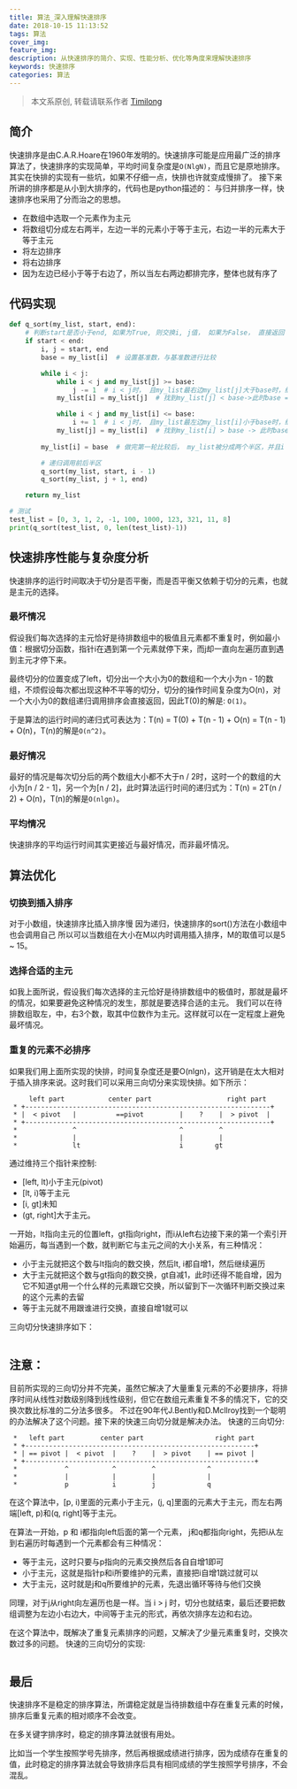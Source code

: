 ```yaml
---
title: 算法_深入理解快速排序
date: 2018-10-15 11:13:52
tags: 算法
cover_img:
feature_img:
description: 从快速排序的简介、实现、性能分析、优化等角度来理解快速排序
keywords: 快速排序
categories: 算法
---
```


> 本文系原创, 转载请联系作者 [Timilong](http://blog.timilong.com/about)

## 简介
快速排序是由C.A.R.Hoare在1960年发明的。快速排序可能是应用最广泛的排序算法了，快速排序的实现简单，平均时间复杂度是<code>O(NlgN)</code>，而且它是原地排序。其实在快排的实现有一些坑，如果不仔细一点，快排也许就变成慢排了。
接下来所讲的排序都是从小到大排序的，代码也是python描述的：
与归并排序一样，快速排序也采用了分而治之的思想。

- 在数组中选取一个元素作为主元
- 将数组切分成左右两半，左边一半的元素小于等于主元，右边一半的元素大于等于主元
- 将左边排序
- 将右边排序
- 因为左边已经小于等于右边了，所以当左右两边都排完序，整体也就有序了

## 代码实现
```python
def q_sort(my_list, start, end):
    # 判断start是否小于end, 如果为True, 则交换i, j值， 如果为False， 直接返回
    if start < end:
        i, j = start, end
        base = my_list[i]  # 设置基准数，与基准数进行比较

        while i < j:
            while i < j and my_list[j] >= base:
                j -= 1  # i < j时， 且my_list最右边my_list[j]大于base时，继续循环j，直到j <= i 或者 找到my_list[j] < base 退出循环
            my_list[i] = my_list[j]  # 找到my_list[j] < base->此时base = my_list[i]后，交换i、j位置的值

            while i < j and my_list[i] <= base:
                i += 1  # i < j时， 且my_list最左边my_list[i]小于base时，继续循环i，直到i >= j 或者 找到my_list[i] > base 退出循环
            my_list[j] = my_list[i]  # 找到my_list[i] > base -> 此时base = my_list[i]后，交换i、j位置的值
        
        my_list[i] = base  # 做完第一轮比较后， my_list被分成两个半区，并且i = j, 此时需要将my_list[i]这个值设为base

        # 递归调用前后半区
        q_sort(my_list, start, i - 1)
        q_sort(my_list, j + 1, end)

    return my_list

# 测试
test_list = [0, 3, 1, 2, -1, 100, 1000, 123, 321, 11, 8]
print(q_sort(test_list, 0, len(test_list)-1))
```

## 快速排序性能与复杂度分析
快速排序的运行时间取决于切分是否平衡，而是否平衡又依赖于切分的元素，也就是主元的选择。

### 最坏情况
假设我们每次选择的主元恰好是待排数组中的极值且元素都不重复时，例如最小值：根据切分函数，指针i在遇到第一个元素就停下来，而j却一直向左遍历直到遇到主元才停下来。

最终切分的位置变成了left，切分出一个大小为0的数组和一个大小为n - 1的数组，不烦假设每次都出现这种不平等的切分，切分的操作时间复杂度为O(n)，对一个大小为0的数组递归调用排序会直接返回，因此T(0)的解是:  <code>O(1)</code>。

于是算法的运行时间的递归式可表达为：T(n) = T(0) + T(n - 1) + O(n) = T(n - 1) + O(n)，T(n)的解是<code>O(n^2)</code>。

### 最好情况
最好的情况是每次切分后的两个数组大小都不大于n / 2时，这时一个的数组的大小为[n / 2 - 1]，另一个为[n / 2]，此时算法运行时间的递归式为：T(n) = 2T(n / 2) + O(n)，T(n)的解是<code>O(nlgn)</code>。

### 平均情况
快速排序的平均运行时间其实更接近与最好情况，而非最坏情况。

## 算法优化
### 切换到插入排序
对于小数组，快速排序比插入排序慢
因为递归，快速排序的sort()方法在小数组中也会调用自己
所以可以当数组在大小在M以内时调用插入排序，M的取值可以是5 ~ 15。

### 选择合适的主元
如我上面所说，假设我们每次选择的主元恰好是待排数组中的极值时，那就是最坏的情况，如果要避免这种情况的发生，那就是要选择合适的主元。
我们可以在待排数组取左，中，右3个数，取其中位数作为主元。这样就可以在一定程度上避免最坏情况。

### 重复的元素不必排序
如果我们用上面所实现的快排，时间复杂度还是要O(nlgn)，这开销是在太大相对于插入排序来说。这时我们可以采用三向切分来实现快排。如下所示：
```
     left part           center part                   right part
 * +--------------------------------------------------------------+
 * |  < pivot   |          ==pivot         |    ?    |  > pivot  |
 * +--------------------------------------------------------------+
 *              ^                          ^         ^
 *              |                          |         |
 *              lt                         i        gt
```

通过维持三个指针来控制: 
- [left, lt)小于主元(pivot)
- [lt, i)等于主元
- [i, gt]未知
- (gt, right]大于主元。

一开始，lt指向主元的位置left，gt指向right，而i从left右边接下来的第一个索引开始遍历，每当遇到一个数，就判断它与主元之间的大小关系，有三种情况：
- 小于主元就把这个数与lt指向的数交换，然后lt, i都自增1，然后继续遍历
- 大于主元就把这个数与gt指向的数交换，gt自减1，此时i还得不能自增，因为它不知道gt用一个什么样的元素跟它交换，所以留到下一次循环判断交换过来的这个元素的去留
- 等于主元就不用跟谁进行交换，直接自增1就可以

三向切分快速排序如下：
```python

```

## 注意：
目前所实现的三向切分并不完美，虽然它解决了大量重复元素的不必要排序，将排序时间从线性对数级别降到线性级别，但它在数组元素重复不多的情况下，它的交换次数比标准的二分法多很多。
不过在90年代J.Bently和D.Mcllroy找到一个聪明的办法解决了这个问题。接下来的快速三向切分就是解决办法。 快速的三向切分:
```
 *   left part         center part                  right part
 * +----------------------------------------------------------+
 * | == pivot |  < pivot  |    ?    |  > pivot    | == pivot |
 * +----------------------------------------------------------+
 *            ^           ^         ^             ^
 *            |           |         |             |  
 *            p           i         j             q
```

在这个算法中，[p, i)里面的元素小于主元，(j, q]里面的元素大于主元，而左右两端[left, p)和(q, right]等于主元。

在算法一开始，p 和 i都指向left后面的第一个元素， j和q都指向right，先把i从左到右遍历时每遇到一个元素都会有三种情况：
- 等于主元，这时只要与p指向的元素交换然后各自自增1即可
- 小于主元，这就是指针p和i所要维护的元素，直接把i自增1跳过就可以
- 大于主元，这时就是j和q所要维护的元素，先退出循环等待与他们交换

同理，对于j从right向左遍历也是一样。当 i > j 时，切分也就结束，最后还要把数组调整为左边小右边大，中间等于主元的形式，再依次排序左边和右边。

在这个算法中，既解决了重复元素排序的问题，又解决了少量元素重复时，交换次数过多的问题。 快速的三向切分的实现:
```python

```

## 最后
快速排序不是稳定的排序算法，所谓稳定就是当待排数组中存在重复元素的时候，排序后重复元素的相对顺序不会改变。

在多关键字排序时，稳定的排序算法就很有用处。

比如当一个学生按照学号先排序，然后再根据成绩进行排序，因为成绩存在重复的值，此时稳定的排序算法就会导致排序后具有相同成绩的学生按照学号排序，不会混乱。
